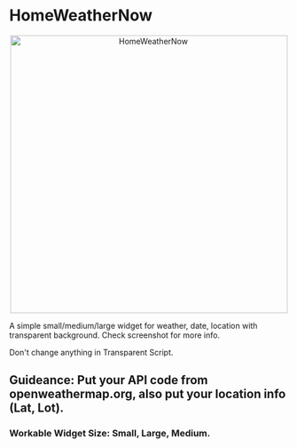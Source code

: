 # HomeWeatherNow

<p align="center" >
    <img width="500" alt="HomeWeatherNow" src ="./4AC78D79-07D1-46EB-952F-B64E52FD1F58.jpeg">
</p>

A simple small/medium/large widget for weather, date, location with transparent background.
Check screenshot for more info.


Don't change anything in Transparent Script.

## Guideance: Put your API code from openweathermap.org, also put your location info (Lat, Lot).

### Workable Widget Size: Small, Large, Medium.



